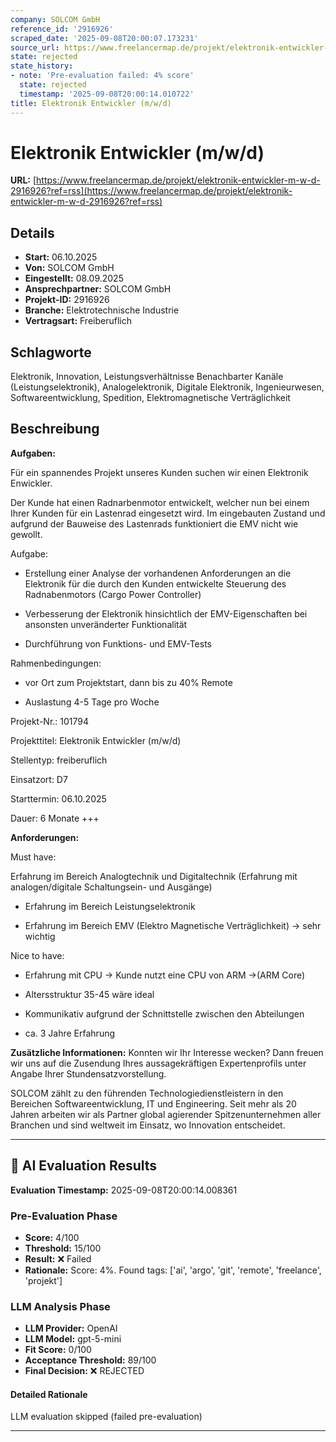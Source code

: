```yaml
---
company: SOLCOM GmbH
reference_id: '2916926'
scraped_date: '2025-09-08T20:00:07.173231'
source_url: https://www.freelancermap.de/projekt/elektronik-entwickler-m-w-d-2916926?ref=rss
state: rejected
state_history:
- note: 'Pre-evaluation failed: 4% score'
  state: rejected
  timestamp: '2025-09-08T20:00:14.010722'
title: Elektronik Entwickler (m/w/d)
---
```



# Elektronik Entwickler (m/w/d)
**URL:** [https://www.freelancermap.de/projekt/elektronik-entwickler-m-w-d-2916926?ref=rss](https://www.freelancermap.de/projekt/elektronik-entwickler-m-w-d-2916926?ref=rss)
## Details
- **Start:** 06.10.2025
- **Von:** SOLCOM GmbH
- **Eingestellt:** 08.09.2025
- **Ansprechpartner:** SOLCOM GmbH
- **Projekt-ID:** 2916926
- **Branche:** Elektrotechnische Industrie
- **Vertragsart:** Freiberuflich

## Schlagworte
Elektronik, Innovation, Leistungsverhältnisse Benachbarter Kanäle (Leistungselektronik), Analogelektronik, Digitale Elektronik, Ingenieurwesen, Softwareentwicklung, Spedition, Elektromagnetische Verträglichkeit

## Beschreibung
**Aufgaben:**

Für ein spannendes Projekt unseres Kunden suchen wir einen Elektronik Enwickler.

Der Kunde hat einen Radnarbenmotor entwickelt, welcher nun bei einem Ihrer Kunden für ein Lastenrad eingesetzt wird. Im eingebauten Zustand und aufgrund der Bauweise des Lastenrads funktioniert die EMV nicht wie gewollt.

Aufgabe:

+ Erstellung einer Analyse der vorhandenen Anforderungen an die Elektronik für die durch den Kunden entwickelte Steuerung des Radnabenmotors (Cargo Power Controller)

+ Verbesserung der Elektronik hinsichtlich der EMV-Eigenschaften bei ansonsten unveränderter Funktionalität

+ Durchführung von Funktions- und EMV-Tests

Rahmenbedingungen:

+ vor Ort zum Projektstart, dann bis zu 40% Remote

+ Auslastung 4-5 Tage pro Woche

Projekt-Nr.:
101794

Projekttitel:
Elektronik Entwickler (m/w/d)

Stellentyp:
freiberuflich

Einsatzort:
D7

Starttermin:
06.10.2025

Dauer:
6 Monate +++

**Anforderungen:**

Must have:

Erfahrung im Bereich Analogtechnik und Digitaltechnik (Erfahrung mit analogen/digitale Schaltungsein- und Ausgänge)

+ Erfahrung im Bereich Leistungselektronik

+ Erfahrung im Bereich EMV (Elektro Magnetische Verträglichkeit) -> sehr wichtig

Nice to have:

+ Erfahrung mit CPU -> Kunde nutzt eine CPU von ARM ->(ARM Core)

+ Altersstruktur 35-45 wäre ideal

+ Kommunikativ aufgrund der Schnittstelle zwischen den Abteilungen

+ ca. 3 Jahre Erfahrung

**Zusätzliche Informationen:**
Konnten wir Ihr Interesse wecken? Dann freuen wir uns auf die Zusendung Ihres aussagekräftigen Expertenprofils unter Angabe Ihrer Stundensatzvorstellung.

SOLCOM zählt zu den führenden Technologiedienstleistern in den Bereichen Softwareentwicklung, IT und Engineering. Seit mehr als 20 Jahren arbeiten wir als Partner global agierender Spitzenunternehmen aller Branchen und sind weltweit im Einsatz, wo Innovation entscheidet.

---

## 🤖 AI Evaluation Results

**Evaluation Timestamp:** 2025-09-08T20:00:14.008361

### Pre-Evaluation Phase
- **Score:** 4/100
- **Threshold:** 15/100
- **Result:** ❌ Failed
- **Rationale:** Score: 4%. Found tags: ['ai', 'argo', 'git', 'remote', 'freelance', 'projekt']

### LLM Analysis Phase
- **LLM Provider:** OpenAI
- **LLM Model:** gpt-5-mini
- **Fit Score:** 0/100
- **Acceptance Threshold:** 89/100
- **Final Decision:** ❌ REJECTED

#### Detailed Rationale
LLM evaluation skipped (failed pre-evaluation)

---

